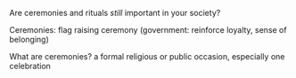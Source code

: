 Are ceremonies and rituals *still* important in your society?

Ceremonies:
    flag raising ceremony (government: reinforce loyalty, sense of belonging)

What are ceremonies?
    a formal religious or public occasion, especially one celebration
